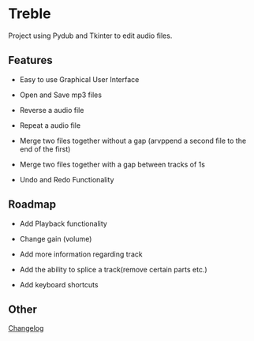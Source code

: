Treble
======

Project using Pydub and Tkinter to edit audio files.

Features
--------

* Easy to use Graphical User Interface

* Open and Save mp3 files

* Reverse a audio file

* Repeat a audio file

* Merge two files together without a gap (arvppend a second file to the end of the first)

* Merge two files together with a gap between tracks of 1s

* Undo and Redo Functionality

Roadmap
-------

* Add Playback functionality

* Change gain (volume)

* Add more information regarding track

* Add the ability to splice a track(remove certain parts etc.)

* Add keyboard shortcuts

Other
-----

[Changelog](changelog.md)
